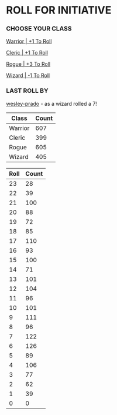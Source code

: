 # ROLL FOR INITIATIVE
### CHOOSE YOUR CLASS

[Warrior | +1 To Roll](https://github.com/benjaminsampica/benjaminsampica/issues/new?title=roll%7Cwarrior&body=Just+click+%27Submit+new+issue%27.)

[Cleric | +1 To Roll](https://github.com/benjaminsampica/benjaminsampica/issues/new?title=roll%7Ccleric&body=Just+click+%27Submit+new+issue%27.)

[Rogue | +3 To Roll](https://github.com/benjaminsampica/benjaminsampica/issues/new?title=roll%7Crogue&body=Just+click+%27Submit+new+issue%27.)

[Wizard | -1 To Roll](https://github.com/benjaminsampica/benjaminsampica/issues/new?title=roll%7Cwizard&body=Just+click+%27Submit+new+issue%27.)
### LAST ROLL BY
[wesley-prado](https://www.github.com/wesley-prado) - as a wizard rolled a 7!

|Class|Count|
|-|-|
|Warrior|607|
|Cleric|399|
|Rogue|605|
|Wizard|405|

|Roll|Count|
|-|-|
|23|28
|22|39
|21|100
|20|88
|19|72
|18|85
|17|110
|16|93
|15|100
|14|71
|13|101
|12|104
|11|96
|10|101
|9|111
|8|96
|7|122
|6|126
|5|89
|4|106
|3|77
|2|62
|1|39
|0|0
